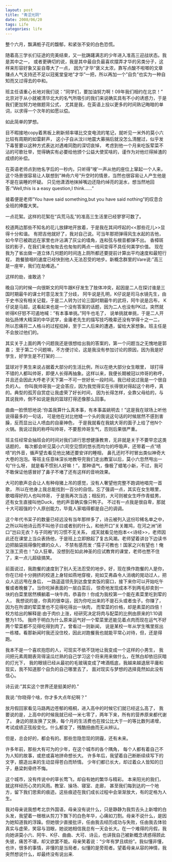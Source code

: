 ```yaml
---
layout: post
title: "青涩光阴"
date: 2008/06/20
tags: Life
categories: life
---
```

整个六月，飘满栀子花的馥郁，和紧张不安的白色恐慌。

随着高三学长们征途的完美结束，又一批踌躇满志的少年进入准高三迎战状态。我是其中之一，
或者更确切的说，我是其中最自负最喜欢摆弄才华的另类分子，这样来形容好象又妄自尊大了一点，
因为”才华”褒义太浓，靠写点酸不啦唧的文章赚点人气支持还不足以冠冕堂皇地”才华”一把，所以再加一个”自负”也实为一种自知而又过得去的中和。

班主任语重心长地对我们说：”同学们，要加油努力啊！09年我们相约在北京！”
北京对于从小就被清华北大的名气所吸引的我们来说确实具有不小的诱惑力，于是我们更加努力地做题背公式，
尤其是我，在英语上投以更多的时间熟记晦暗的单词，以求得一个次年的如愿以偿。


如此简单的梦想。

目不暇接地copy着黑板上刷新频率堪比交变电流的笔记，就听见一米外的莫小六比较有周期的如雷鼾声，
这小子自从汶川地震大募捐后就没怎么清醒过，似乎发下毒誓要以这种方式表达对遇难同胞的深切哀悼，
考虑到他一个月来吃饭荤菜不沾的可歌壮举，觉得确实有必要给他颁个公益大使奖啥的，谨作为对他烂得掉渣的成绩的补偿。

在英语老师点到他名字后的一秒内，只听得”嗖’一声从他的座位上窜起一个人来，
这个场景很容易让人联想到”神舟六号”升空时的情景，当然也很容易让人产生他是不是在装睡的怀疑。
只见他潇洒地抹掉嘴边还隐约绰亮的涎水，想当然地回答:”Well,this is a easy question,I think……”

接着便是老师”You have said something,but you have said nothing”的叹息合全班的捧腹大笑。

一点花絮。这样的花絮在“兵荒马乱”的准高三生活里已经寥寥可数了。

校道两边那些不知名的花儿放肆地开放着，于是我在其间哼起的<<那些花儿>>显得十分和谐。
有把吉他就好了，我对自己说。可当年那把弹得风生水起的吉他，如今早已被疏远在家里也许沾满了灰尘的墙角，连和弦与根音都弹不出。
香樟斑驳的影子，在我们来也匆匆去也匆匆的两点一线间变得不具任何美学价值。
现在我为了省出做一道立体几何题的时间连上厕所都还要提前计算出平均速度和最短行程，
跑餐狼咽的速度已经快到他人无法忍受的地步。新概念群里的Vare说:”高三是一座牢，我们在劫难逃。”

这样的劫，谁敢逃？

晚自习的时候一向很斯文的阿牛跟K仔发生了肢体冲突，起因是二人在探讨谁是三国时期最牛的谋士时意见发生了分歧，
阿牛说是孔明，K仔说是司马水镜先生，由于史书没有相关记载，于是二人转为讨论三国时期最牛的武将，阿牛说是吕布，
K仔说是马超，这看起来也是一个没有答案的话题，因为二人也没有PK过。突然就听得K仔怒不可遏地喊：”有本事单挑。”阿牛也毛了，
说单挑就单挑，于是二人开始弘扬博大精深的中华武学，金庸老先生的描写技巧晚辈还没有学得十之一二，
所以忍痛将二人格斗的过程掐掉，至于二人后来的遭遇，留给大家想象。班主任是不会放过他们的。

其实关于上面的两个问题我还是很想给出我的答案的，第一个问题当之无愧地是郭嘉；
至于第二个问题嘛，不方便讨论，这是我没有参加讨论的原因，因为我是好学生，好学生是不打架的……
        
篮球对于男生来说占据着大部分的生活比例，所以在绝大部分女生眼里，
球打得不错的人都叫帅哥，即便人长得再抽象。这样以来，我便长期被冠以帅哥的称呼，
并且还会因此大呼老子天下第一不可一世好长一段时间。我已经说过我是一个很自负的人。
你叫我帅哥我一定会答应，因为我觉得实在长得很对得起这个称呼，真的。典型的孤芳自赏症让我虚荣了好长时间，
因为长得怎样，全靠父母给的，与其说我帅，倒不如说是我的篮球打得还像那么回事。

曲曲一脸愤怒地说:’你盖我算什么真本事，有本事盖姚明去！”这是我在球场上听他说得最多的一句话，
可是他在对比他矮一个头的我说这句话的时候居然不感到害臊，反而显出让人喷血的自豪神色，
于是我就看在我姚大哥的面子上给了他N个火锅。我说过我的称呼叫帅哥，不要惹帅哥生气，否则后果很严重。

班主任经常会抽班会的时间对我们进行思想健康教育，无非就是关于不要早恋这类话题的，
每次都会听见莫小六司空见惯的悠长而均匀的呼吸声，还带着一点”啧啧”的外音，循声望去看见他比猪还要安详的睡相，
鼻孔还时不时冒出类似神奇大大卷的泡泡。等班主任意味深长地教导完我们走出教室以后，莫小六忽然甩出一句”什么呀，
就是看不惯别人好嘛！”，那种语气，像极了蜡笔小新，不过，我可不敢保证他感冒好了鼻子不堵了还有这样的音响效果。

大可的歌声总会让人有种母猪上吊的感觉，没有人奢望他完整不跑调地唱完一首歌，
所以在他身上我总能找到一百分的自信。忘了强调一点，其实在女生眼里，歌唱得好的人也叫帅哥，
于是我再次当选；相反的，大可则被女生呼作青蛙男，还有女生直接叫他Duck，他的声音确实像只鸭子。
不过有一点我是很自卑，那就十大可超强的个人原创能力，毕竟人家唱得都是自己的调调。

这个年代书呆子的数量已经远没有当年那样多了，诗云被列入这份珍稀名单之中，
之所以叫他诗云而不叫他子曰或者别的什么，和他开口”关关雎鸠，在河之洲”闭口”岂曰无衣？与子同袍”的习惯不无关系，
成天就看见他抱本<<诗经>>，老师因此还在课堂上当众表扬他，于是班上立即掀起了复古风潮。老师望着讲台下边读书边把脑袋摇得像陀螺的众人，
不禁有感而发 :”孺子可教也！国家之兴有望也！俺又涨工资也！”众人狂晕。没想到在如此神圣的应试教育的课堂，老师也憋不住了，来一点儿超级搞笑。

前面说过，我跑餐的速度到了别人无法忍受的地步。好，现在换作跑餐的人是你，
你在已经十分拥挤的校道上身轻如燕地穿梭，宛如艾弗森令人消魂的晃动过人，把众人远远甩在身后，
一路遥遥领先到达食堂卖饭的窗口，接下来你可以开始吃午餐或者晚餐了。当你吃掉表面的一层白菜后，
惊奇地发现成本不到两毛却卖到一块的白菜里居然横躺着一块牛肉，恭喜你！你成为我校第一个能在素菜里吃到荤的人，
我想说的是，你真的很幸运，因为你吃出来的不是石头或者虫子。你赚了，因为在所谓的荤菜里也不见得吃得出一块肉，
而荤菜的价格，却是素菜的四倍！校方给出的解释是:由于肉价上涨，经研究决定将肉与配菜的比例由原来的1:10调整为1:15。
我终于明白为什么原来运气好一个荤菜里还能见着点肉而现在运气不好两个荤菜都不见得吃得到肉了。曾看过一则新闻，
说是某校一年从学生嘴里抠出一栋楼。看那新闻时我还没住校，因此对跑餐我也就能平常心对待，但，还是得跑。

我本不是一个喜欢抱怨的人，可现实不依不饶地让我变成一个这样的小男生，
我问把元素周期表背得滚瓜烂熟的自己学习这个将来用来做什么，在煞白却依旧灰暗的灯光下，
我的眼镜已经从最初的毛玻璃变成了啤酒瓶底，我越来越退居平庸和现实，我不知道那个自负的自己哪里去了，
面对现实与梦想的选择竟然如此没有信心。
        
诗云说:”其实这个世界还是挺美好的.”
		
我说:”你晓得个啥，你才多大点年纪啊？”

放月假回家看见马路两边苍郁的梧桐，进入高中的时候它们就已经这么高了，
我要说的是，上高中的时候我就已经一米七零了，两年下来，所有的营养原来都代谢了。
身边的朋友换了又换，每个月的生活费也在按公比大于一的等比数列递增，考试成绩正弦般变化。什么都变了，残酷扭曲而无从辨认。

但是，总会好的，都会有的。那些忽隐忽现的阴霾，还有未来。

许多年前，那些大有可为的少年，在这个城市的各个隅角，
每个人都有着自己不为人知的故事，或悲或喜地拼命想长大。
许多年后，我望着自己断断续续写下的文字，臆造出来的生动显得苍白而矫情。
少年们都已长大，却过着众人皆知的日子，悬梁刺骨终不悔。

这个城市，没有传说中的草长莺飞，却自有她的繁华与精彩。
本来阳光的我们，就这样经历心灵的风雨。教室、操场、寝室、走廊，
甚至我们每到达的一个地方，留下我们思索的痕迹。这些痕迹在我们成长过程中会渐渐放大，有的定格为人生。

我对母亲说我想考北京外国语，母亲没有说什么，只是静静为我剪去头上新增的白头发，我望着一根根从剪刀下飘下的白色年华，心痛如刀割。母亲不说什么，是因为她知道我的浮躁。但她很少直接批评，任由我去经历成功与失败，任由我去体验真实与虚荣，笑容与泪眼，她说她相信我总有一天会长大。在一个难得的月假，我向她讲莫小六、阿牛、K仔、曲曲、大可、诗云，也讲我自己被新概念诱惑得顾此失彼，痛苦不堪，却又欲罢不能。母亲笑着说：“少年有梦且缤纷”。我似懂非懂，也许，很多的事情，非懂的是当局者，似懂的是旁观者。望着母亲从容的神情，我突然想说什么，却最终没有说出来.